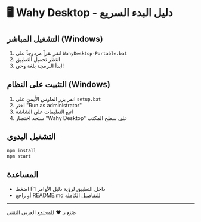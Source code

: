 # 🖥️ Wahy Desktop - دليل البدء السريع

## التشغيل المباشر (Windows)
1. انقر نقراً مزدوجاً على `WahyDesktop-Portable.bat`
2. انتظر تحميل التطبيق
3. ابدأ البرمجة بلغة وحي!

## التثبيت على النظام (Windows)
1. انقر بزر الماوس الأيمن على `setup.bat`
2. اختر "Run as administrator"
3. اتبع التعليمات على الشاشة
4. ستجد اختصار "Wahy Desktop" على سطح المكتب

## التشغيل اليدوي
```bash
npm install
npm start
```

## المساعدة
- اضغط F1 داخل التطبيق لرؤية دليل الأوامر
- أو راجع README.md للتفاصيل الكاملة

---
صُنع بـ ❤️ للمجتمع العربي التقني
